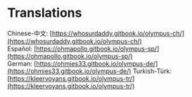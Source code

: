 # Translations

Chinese-中文: [https://whosurdaddy.gitbook.io/olympus-ch/](https://whosurdaddy.gitbook.io/olympus-ch/)  
Español: [https://ohmapollo.gitbook.io/olympus-sp/](https://ohmapollo.gitbook.io/olympus-sp/)  
German: [https://ohmies33.gitbook.io/olympus-de/](https://ohmies33.gitbook.io/olympus-de/)
Turkish-Türk: [https://kleervoyans.gitbook.io/olympus-tr/](https://kleervoyans.gitbook.io/olympus-tr/)
